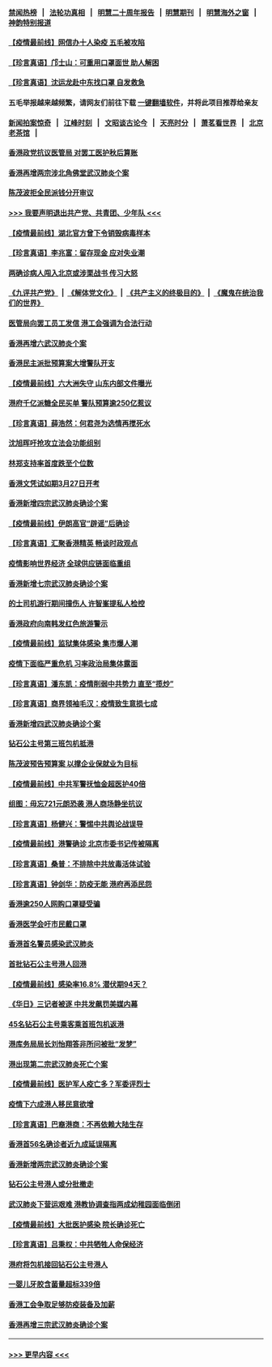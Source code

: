 #### [禁闻热榜](热点新闻.md?=0)  &nbsp;&nbsp;|&nbsp;&nbsp; [法轮功真相](https://github.com/gfw-breaker/truth/blob/master/README.md?=0) &nbsp;&nbsp;|&nbsp;&nbsp; [明慧二十周年报告](https://github.com/gfw-breaker/mh-reports/blob/master/README.md?=0) &nbsp;&nbsp;|&nbsp;&nbsp;[明慧期刊](https://github.com/gfw-breaker/mh-qikan) &nbsp;&nbsp;|&nbsp;&nbsp; [明慧海外之窗](https://github.com/gfw-breaker/mh-news/blob/master/README.md?=0) &nbsp;&nbsp;|&nbsp;&nbsp; [神韵特别报道](https://github.com/gfw-breaker/mh-news/blob/master/shenyun.md?=0)
#### [【疫情最前线】网信办十人染疫 五毛被攻陷](../pages/nsc415/n11903757.md?t=03011502) 
#### [【珍言真语】邝士山：可重用口罩面世 助人解困](../pages/nsc415/n11903875.md?t=03011502) 
#### [【珍言真语】沈运龙赴中东找口罩 自发救急](../pages/nsc415/n11903291.md?t=03011502) 
#### 五毛举报越来越频繁，请网友们前往下载 [一键翻墙软件](https://github.com/gfw-breaker/ssr-accounts)，并将此项目推荐给亲友
#### [新闻拍案惊奇](https://github.com/gfw-breaker/banned-news/blob/master/pages/link4.md) &nbsp;&nbsp;|&nbsp;&nbsp; [江峰时刻](https://github.com/gfw-breaker/banned-news/blob/master/pages/link4.md) &nbsp;&nbsp;|&nbsp;&nbsp; [文昭谈古论今](https://github.com/gfw-breaker/banned-news/blob/master/pages/link4.md) &nbsp;&nbsp;|&nbsp;&nbsp; [天亮时分](https://github.com/gfw-breaker/banned-news/blob/master/pages/link4.md) &nbsp;&nbsp;|&nbsp;&nbsp; [萧茗看世界](https://github.com/gfw-breaker/banned-news/blob/master/pages/link4.md) &nbsp;&nbsp;|&nbsp;&nbsp; [北京老茶馆](https://github.com/gfw-breaker/banned-news/blob/master/pages/link4.md) &nbsp;&nbsp;|&nbsp;&nbsp; 
#### [香港政党抗议医管局 对罢工医护秋后算账](../pages/nsc415/n11901746.md?t=03011502) 
#### [香港再增两宗涉北角佛堂武汉肺炎个案](../pages/nsc415/n11901737.md?t=03011502) 
#### [陈茂波拒全民派钱分开审议](../pages/nsc415/n11901672.md?t=03011502) 
#### [>>> 我要声明退出共产党、共青团、少年队 <<<](https://github.com/begood0513/goodnews/blob/master/quit/letter.md) 
#### [【疫情最前线】湖北官方曾下令销毁病毒样本](../pages/nsc415/n11901518.md?t=03011502) 
#### [【珍言真语】李兆富：留存现金 应对失业潮](../pages/nsc415/n11901448.md?t=03011502) 
#### [两确诊病人闯入北京或涉栗战书 传习大怒](../pages/nsc415/n11901180.md?t=03011502) 
#### [《九评共产党》](https://github.com/begood0513/9ping.md/blob/master/README.md) &nbsp;|&nbsp; [《解体党文化》](../../../../jtdwh.md/blob/master/README.md)  &nbsp;|&nbsp; [《共产主义的终极目的》](../../../../gczydzjmd.md/blob/master/README.md) &nbsp;|&nbsp; [《魔鬼在统治我们的世界》](../../../../mgztzwmdsj.md/blob/master/README.md) 
#### [医管局向罢工员工发信 港工会强调为合法行动](../pages/nsc415/n11898870.md?t=03011502) 
#### [香港再增六武汉肺炎个案](../pages/nsc415/n11898843.md?t=03011502) 
#### [香港民主派批预算案大增警队开支](../pages/nsc415/n11898813.md?t=03011502) 
#### [【疫情最前线】六大洲失守 山东内部文件曝光](../pages/nsc415/n11898455.md?t=03011502) 
#### [港府千亿派糖全民买单 警队预算逾250亿惹议](../pages/nsc415/n11898608.md?t=03011502) 
#### [【珍言真语】薛浩然：何君尧为选情再搅死水](../pages/nsc415/n11898269.md?t=03011502) 
#### [沈旭晖吁抢攻立法会功能组别](../pages/nsc415/n11896084.md?t=03011502) 
#### [林郑支持率首度跌至个位数](../pages/nsc415/n11896058.md?t=03011502) 
#### [香港文凭试如期3月27日开考](../pages/nsc415/n11896055.md?t=03011502) 
#### [香港新增四宗武汉肺炎确诊个案](../pages/nsc415/n11896040.md?t=03011502) 
#### [【疫情最前线】伊朗高官“辟谣”后确诊](../pages/nsc415/n11895902.md?t=03011502) 
#### [【珍言真语】汇聚香港精英 畅谈时政观点](../pages/nsc415/n11895733.md?t=03011502) 
#### [疫情影响世界经济 全球供应链面临重组](../pages/nsc415/n11895634.md?t=03011502) 
#### [香港新增七宗武汉肺炎确诊个案](../pages/nsc415/n11893498.md?t=03011502) 
#### [的士司机游行期间撞伤人 许智峯提私人检控](../pages/nsc415/n11893483.md?t=03011502) 
#### [香港政府向南韩发红色旅游警示](../pages/nsc415/n11893398.md?t=03011502) 
#### [【疫情最前线】监狱集体感染 集市爆人潮](../pages/nsc415/n11893181.md?t=03011502) 
#### [疫情下面临严重危机  习率政治局集体露面](../pages/nsc415/n11893305.md?t=03011502) 
#### [【珍言真语】潘东凯：疫情削弱中共势力 直至“揽炒”](../pages/nsc415/n11892866.md?t=03011502) 
#### [【珍言真语】商界领袖毛汉：疫情致生意损七成](../pages/nsc415/n11890348.md?t=03011502) 
#### [香港新增四武汉肺炎确诊个案](../pages/nsc415/n11890610.md?t=03011502) 
#### [钻石公主号第三班包机抵港](../pages/nsc415/n11890645.md?t=03011502) 
#### [陈茂波预告预算案 以撑企业保就业为目标](../pages/nsc415/n11890574.md?t=03011502) 
#### [【疫情最前线】中共军警抚恤金超医护40倍](../pages/nsc415/n11890458.md?t=03011502) 
#### [组图：毋忘721元朗恐袭 港人商场静坐抗议](../pages/nsc415/n11876882.md?t=03011502) 
#### [【珍言真语】杨健兴：警惕中共舆论战误导](../pages/nsc415/n11888131.md?t=03011502) 
#### [【疫情最前线】港警确诊 北京市委书记传被隔离](../pages/nsc415/n11886872.md?t=03011502) 
#### [【珍言真语】桑普：不排除中共放毒活体试验](../pages/nsc415/n11886832.md?t=03011502) 
#### [【珍言真语】钟剑华：防疫无能 港府再添民怨](../pages/nsc415/n11884504.md?t=03011502) 
#### [香港逾250人网购口罩疑受骗](../pages/nsc415/n11884388.md?t=03011502) 
#### [香港医学会吁市民戴口罩](../pages/nsc415/n11884367.md?t=03011502) 
#### [香港首名警员感染武汉肺炎](../pages/nsc415/n11884357.md?t=03011502) 
#### [首批钻石公主号港人回港](../pages/nsc415/n11884333.md?t=03011502) 
#### [【疫情最前线】感染率16.8% 潜伏期94天？](../pages/nsc415/n11884256.md?t=03011502) 
#### [《华日》三记者被逐 中共发飙罚美媒内幕](../pages/nsc415/n11884184.md?t=03011502) 
#### [45名钻石公主号乘客乘首班包机返港](../pages/nsc415/n11881770.md?t=03011502) 
#### [港库务局局长刘怡翔答非所问被批“发梦”](../pages/nsc415/n11881752.md?t=03011502) 
#### [港出现第二宗武汉肺炎死亡个案](../pages/nsc415/n11881736.md?t=03011502) 
#### [【疫情最前线】医护军人疫亡多？军委评烈士](../pages/nsc415/n11881655.md?t=03011502) 
#### [疫情下六成港人移民意欲增](../pages/nsc415/n11881699.md?t=03011502) 
#### [【珍言真语】巴裔港商：不再依赖大陆生存](../pages/nsc415/n11881126.md?t=03011502) 
#### [香港首56名确诊者近九成延误隔离](../pages/nsc415/n11879079.md?t=03011502) 
#### [香港新增两宗武汉肺炎确诊个案](../pages/nsc415/n11879064.md?t=03011502) 
#### [钻石公主号港人或分批撤走](../pages/nsc415/n11879029.md?t=03011502) 
#### [武汉肺炎下营运艰难 港教协调查指两成幼稚园面临倒闭](../pages/nsc415/n11878989.md?t=03011502) 
#### [【疫情最前线】大批医护感染 院长确诊死亡](../pages/nsc415/n11878595.md?t=03011502) 
#### [【珍言真语】吕秉权：中共牺牲人命保经济](../pages/nsc415/n11878390.md?t=03011502) 
#### [港府将包机接回钻石公主号港人](../pages/nsc415/n11876352.md?t=03011502) 
#### [一婴儿牙胶含菌量超标339倍](../pages/nsc415/n11876336.md?t=03011502) 
#### [香港工会争取足够防疫装备及加薪](../pages/nsc415/n11876313.md?t=03011502) 
#### [香港再增三宗武汉肺炎确诊个案](../pages/nsc415/n11876297.md?t=03011502) 

----
#### [ >>> 更早内容 <<< ](../indexes/nsc415-earlier.md)
